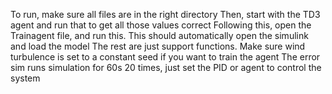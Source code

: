 To run, make sure all files are in the right directory
Then, start with the TD3 agent and run that to get all those values correct
Following this, open the Trainagent file, and run this. This should automatically open the simulink and load the model
The rest are just support functions.
Make sure wind turbulence is set to a constant seed if you want to train the agent
The error sim runs simulation for 60s 20 times, just set the PID or agent to control the system

